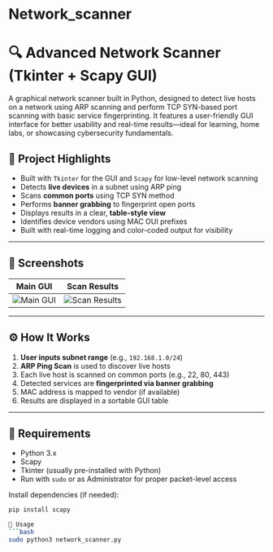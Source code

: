 # Network_scanner

# 🔍 Advanced Network Scanner (Tkinter + Scapy GUI)

A graphical network scanner built in Python, designed to detect live hosts on a network using ARP scanning and perform TCP SYN-based port scanning with basic service fingerprinting. It features a user-friendly GUI interface for better usability and real-time results—ideal for learning, home labs, or showcasing cybersecurity fundamentals.

## 🧠 Project Highlights

- Built with `Tkinter` for the GUI and `Scapy` for low-level network scanning
- Detects **live devices** in a subnet using ARP ping
- Scans **common ports** using TCP SYN method
- Performs **banner grabbing** to fingerprint open ports
- Displays results in a clear, **table-style view**
- Identifies device vendors using MAC OUI prefixes
- Built with real-time logging and color-coded output for visibility

---

## 📸 Screenshots

| Main GUI | Scan Results |
|----------|--------------|
| ![Main GUI](screenshots/main_gui.png) | ![Scan Results](screenshots/scan_results.png) |

---

## ⚙️ How It Works

1. **User inputs subnet range** (e.g., `192.168.1.0/24`)
2. **ARP Ping Scan** is used to discover live hosts
3. Each live host is scanned on common ports (e.g., 22, 80, 443)
4. Detected services are **fingerprinted via banner grabbing**
5. MAC address is mapped to vendor (if available)
6. Results are displayed in a sortable GUI table

---

## 🧰 Requirements

- Python 3.x
- Scapy
- Tkinter (usually pre-installed with Python)
- Run with `sudo` or as Administrator for proper packet-level access

Install dependencies (if needed):
```bash
pip install scapy

🚀 Usage
```bash
sudo python3 network_scanner.py
